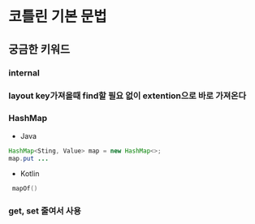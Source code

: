 # 코틀린 기본 문법

## 궁금한 키워드
### internal


### layout key가져올때 find할 필요 없이 extention으로 바로 가져온다 

### HashMap 
- Java
```java
HashMap<Sting, Value> map = new HashMap<>;
map.put ...
```
- Kotlin
```kotlin
 mapOf() 
```




### get, set 줄여서 사용 
